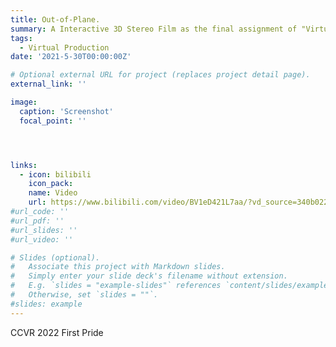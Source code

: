 ```yaml
---
title: Out-of-Plane.
summary: A Interactive 3D Stereo Film as the final assignment of "Virtual Reality" course.
tags:
  - Virtual Production
date: '2021-5-30T00:00:00Z'

# Optional external URL for project (replaces project detail page).
external_link: ''

image:
  caption: 'Screenshot'
  focal_point: ''




links:
  - icon: bilibili
    icon_pack: 
    name: Video
    url: https://www.bilibili.com/video/BV1eD421L7aa/?vd_source=340b02229354bd7143302a03ede7a802
#url_code: ''
#url_pdf: ''
#url_slides: ''
#url_video: ''

# Slides (optional).
#   Associate this project with Markdown slides.
#   Simply enter your slide deck's filename without extension.
#   E.g. `slides = "example-slides"` references `content/slides/example-slides.md`.
#   Otherwise, set `slides = ""`.
#slides: example
---
```

CCVR 2022 First Pride

